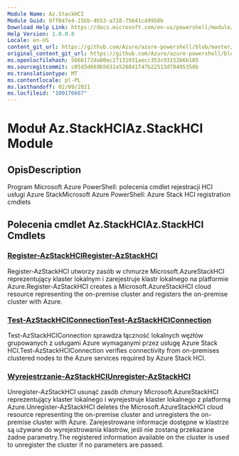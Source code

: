 ```yaml
---
Module Name: Az.StackHCI
Module Guid: 8ff047e4-15bb-4b53-a728-75641c49958b
Download Help Link: https://docs.microsoft.com/en-us/powershell/module/az.StackHCI
Help Version: 1.0.0.0
Locale: en-US
content_git_url: https://github.com/Azure/azure-powershell/blob/master/src/StackHCI/help/Az.StackHCI.md
original_content_git_url: https://github.com/Azure/azure-powershell/blob/master/src/StackHCI/help/Az.StackHCI.md
ms.openlocfilehash: 5666172da80ec27131931aecc353c9315266b185
ms.sourcegitcommit: c05d3d669b5631e526841f47b22513d78495350b
ms.translationtype: MT
ms.contentlocale: pl-PL
ms.lasthandoff: 02/09/2021
ms.locfileid: "100176667"
---
```

# <span data-ttu-id="dfacd-101">Moduł Az.StackHCI</span><span class="sxs-lookup"><span data-stu-id="dfacd-101">Az.StackHCI Module</span></span>
## <span data-ttu-id="dfacd-102">Opis</span><span class="sxs-lookup"><span data-stu-id="dfacd-102">Description</span></span>
<span data-ttu-id="dfacd-103">Program Microsoft Azure PowerShell: polecenia cmdlet rejestracji HCI usługi Azure Stack</span><span class="sxs-lookup"><span data-stu-id="dfacd-103">Microsoft Azure PowerShell: Azure Stack HCI registration cmdlets</span></span>

## <span data-ttu-id="dfacd-104">Polecenia cmdlet Az.StackHCI</span><span class="sxs-lookup"><span data-stu-id="dfacd-104">Az.StackHCI Cmdlets</span></span>
### [<span data-ttu-id="dfacd-105">Register-AzStackHCI</span><span class="sxs-lookup"><span data-stu-id="dfacd-105">Register-AzStackHCI</span></span>](Register-AzStackHCI.md)
<span data-ttu-id="dfacd-106">Register-AzStackHCI utworzy zasób w chmurze Microsoft.AzureStackHCI reprezentujący klaster lokalnym i zarejestruje klastr lokalnego na platformie Azure.</span><span class="sxs-lookup"><span data-stu-id="dfacd-106">Register-AzStackHCI creates a Microsoft.AzureStackHCI cloud resource representing the on-premise cluster and registers the on-premise cluster with Azure.</span></span>

### [<span data-ttu-id="dfacd-107">Test-AzStackHCIConnection</span><span class="sxs-lookup"><span data-stu-id="dfacd-107">Test-AzStackHCIConnection</span></span>](Test-AzStackHCIConnection.md)
<span data-ttu-id="dfacd-108">Test-AzStackHCIConnection sprawdza łączność lokalnych węzłów grupowanych z usługami Azure wymaganymi przez usługę Azure Stack HCI.</span><span class="sxs-lookup"><span data-stu-id="dfacd-108">Test-AzStackHCIConnection verifies connectivity from on-premises clustered nodes to the Azure services required by Azure Stack HCI.</span></span>

### [<span data-ttu-id="dfacd-109">Wyrejestrzanie-AzStackHCI</span><span class="sxs-lookup"><span data-stu-id="dfacd-109">Unregister-AzStackHCI</span></span>](Unregister-AzStackHCI.md)
<span data-ttu-id="dfacd-110">Unregister-AzStackHCI usunąć zasób chmury Microsoft.AzureStackHCI reprezentujący klaster lokalnego i wyrejestruje klaster lokalnego z platformą Azure.</span><span class="sxs-lookup"><span data-stu-id="dfacd-110">Unregister-AzStackHCI deletes the Microsoft.AzureStackHCI cloud resource representing the on-premise cluster and unregisters the on-premise cluster with Azure.</span></span>
<span data-ttu-id="dfacd-111">Zarejestrowane informacje dostępne w klastrze są używane do wyrejestrowania klastrów, jeśli nie zostaną przekazane żadne parametry.</span><span class="sxs-lookup"><span data-stu-id="dfacd-111">The registered information available on the cluster is used to unregister the cluster if no parameters are passed.</span></span>

